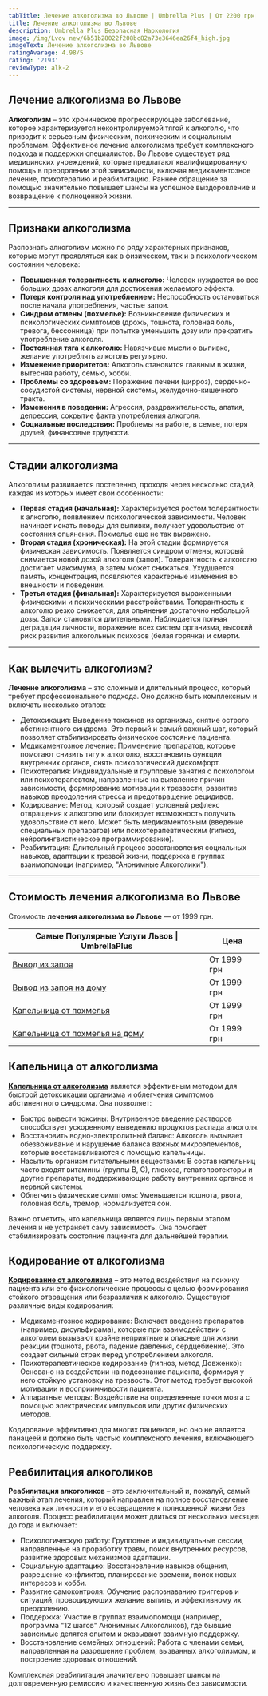 ```yaml
---
tabTitle: Лечение алкоголизма во Львове | Umbrella Plus | От 2200 грн
title: Лечение алкоголизма во Львове
description: Umbrella Plus Безопасная Наркология
image: /img/Lvov new/6b51b28022f208bc82a73e3646ea26f4_high.jpg
imageText: Лечение алкоголизма во Львове
ratingAvarage: 4.98/5
rating: '2193'
reviewType: alk-2
---
```


## Лечение алкоголизма во Львове

**Алкоголизм** – это хроническое прогрессирующее заболевание, которое характеризуется неконтролируемой тягой к алкоголю, что приводит к серьезным физическим, психическим и социальным проблемам. Эффективное лечение алкоголизма требует комплексного подхода и поддержки специалистов. Во Львове существует ряд медицинских учреждений, которые предлагают квалифицированную помощь в преодолении этой зависимости, включая медикаментозное лечение, психотерапию и реабилитацию. Раннее обращение за помощью значительно повышает шансы на успешное выздоровление и возвращение к полноценной жизни.

***

## Признаки алкоголизма

Распознать алкоголизм можно по ряду характерных признаков, которые могут проявляться как в физическом, так и в психологическом состоянии человека:

* **Повышенная толерантность к алкоголю:** Человек нуждается во все больших дозах алкоголя для достижения желаемого эффекта.
* **Потеря контроля над употреблением:** Неспособность остановиться после начала употребления, частые запои.
* **Синдром отмены (похмелье):** Возникновение физических и психологических симптомов (дрожь, тошнота, головная боль, тревога, бессонница) при попытке уменьшить дозу или прекратить употребление алкоголя.
* **Постоянная тяга к алкоголю:** Навязчивые мысли о выпивке, желание употреблять алкоголь регулярно.
* **Изменение приоритетов:** Алкоголь становится главным в жизни, вытесняя работу, семью, хобби.
* **Проблемы со здоровьем:** Поражение печени (цирроз), сердечно-сосудистой системы, нервной системы, желудочно-кишечного тракта.
* **Изменения в поведении:** Агрессия, раздражительность, апатия, депрессия, сокрытие факта употребления алкоголя.
* **Социальные последствия:** Проблемы на работе, в семье, потеря друзей, финансовые трудности.

***

## Стадии алкоголизма

Алкоголизм развивается постепенно, проходя через несколько стадий, каждая из которых имеет свои особенности:

* **Первая стадия (начальная):** Характеризуется ростом толерантности к алкоголю, появлением психологической зависимости. Человек начинает искать поводы для выпивки, получает удовольствие от состояния опьянения. Похмелье еще не так выражено.
* **Вторая стадия (хроническая):** На этой стадии формируется физическая зависимость. Появляется синдром отмены, который снимается новой дозой алкоголя (запои). Толерантность к алкоголю достигает максимума, а затем может снижаться. Ухудшается память, концентрация, появляются характерные изменения во внешности и поведении.
* **Третья стадия (финальная):** Характеризуется выраженными физическими и психическими расстройствами. Толерантность к алкоголю резко снижается, для опьянения достаточно небольшой дозы. Запои становятся длительными. Наблюдается полная деградация личности, поражение всех систем организма, высокий риск развития алкогольных психозов (белая горячка) и смерти.

***

## Как вылечить алкоголизм?

**Лечение алкоголизма** – это сложный и длительный процесс, который требует профессионального подхода. Оно должно быть комплексным и включать несколько этапов:

* Детоксикация: Выведение токсинов из организма, снятие острого абстинентного синдрома. Это первый и самый важный шаг, который позволяет стабилизировать физическое состояние пациента.
* Медикаментозное лечение: Применение препаратов, которые помогают снизить тягу к алкоголю, восстановить функции внутренних органов, снять психологический дискомфорт.
* Психотерапия: Индивидуальные и групповые занятия с психологом или психотерапевтом, направленные на выявление причин зависимости, формирование мотивации к трезвости, развитие навыков преодоления стресса и предотвращение рецидивов.
* Кодирование: Метод, который создает условный рефлекс отвращения к алкоголю или блокирует возможность получить удовольствие от него. Может быть медикаментозным (введение специальных препаратов) или психотерапевтическим (гипноз, нейролингвистическое программирование).
* Реабилитация: Длительный процесс восстановления социальных навыков, адаптации к трезвой жизни, поддержка в группах взаимопомощи (например, "Анонимные Алкоголики").

***

## Стоимость лечения алкоголизма во Львове

Стоимость **лечения алкоголизма во Львове** — от 1999 грн.

| Самые Популярные Услуги Львов \| UmbrellaPlus                                                           | Цена        |
| ------------------------------------------------------------------------------------------------------- | ----------- |
| [Вывод из запоя](https://umbrella-plus.com.ua/lviv/vivod-iz-zapoia-lvov/)                               | От 1999 грн |
| [Вывод из запоя на дому](https://umbrella-plus.com.ua/lviv/vivod-iz-zapoia-na-domy-lvov/)               | От 1999 грн |
| [Капельница от похмелья](https://umbrella-plus.com.ua/lviv/kapelnica_ot_alkogola_v-lvov/)               | От 1999 грн |
| [Капельница от похмелья на дому](https://umbrella-plus.com.ua/lviv/kapelnica_ot_alkogola_na-domy-lvov/) | От 1999 грн |

## Капельница от алкоголизма

**[Капельница от алкоголизма](https://umbrella-plus.com.ua/lviv/kapelnica_ot_alkogola_v-lvov/)** является эффективным методом для быстрой детоксикации организма и облегчения симптомов абстинентного синдрома. Она позволяет:

* Быстро вывести токсины: Внутривенное введение растворов способствует ускоренному выведению продуктов распада алкоголя.
* Восстановить водно-электролитный баланс: Алкоголь вызывает обезвоживание и нарушение баланса важных микроэлементов, которые восстанавливаются с помощью капельницы.
* Насытить организм питательными веществами: В состав капельниц часто входят витамины (группы В, С), глюкоза, гепатопротекторы и другие препараты, поддерживающие работу внутренних органов и нервной системы.
* Облегчить физические симптомы: Уменьшается тошнота, рвота, головная боль, тремор, нормализуется сон.

Важно отметить, что капельница является лишь первым этапом лечения и не устраняет саму зависимость. Она помогает стабилизировать состояние пациента для дальнейшей терапии.

## Кодирование от алкоголизма

**[Кодирование от алкоголизма](https://umbrella-plus.com.ua/lviv/kodirovka-ot-alkogolia-lvov/)** – это метод воздействия на психику пациента или его физиологические процессы с целью формирования стойкого отвращения или безразличия к алкоголю. Существуют различные виды кодирования:

* Медикаментозное кодирование: Включает введение препаратов (например, дисульфирама), которые при взаимодействии с алкоголем вызывают крайне неприятные и опасные для жизни реакции (тошнота, рвота, падение давления, сердцебиение). Это создает сильный страх перед употреблением алкоголя.
* Психотерапевтическое кодирование (гипноз, метод Довженко): Основано на воздействии на подсознание пациента, формируя у него стойкую установку на трезвость. Этот метод требует высокой мотивации и восприимчивости пациента.
* Аппаратные методы: Воздействие на определенные точки мозга с помощью электрических импульсов или других физических методов.

Кодирование эффективно для многих пациентов, но оно не является панацеей и должно быть частью комплексного лечения, включающего психологическую поддержку.

## Реабилитация алкоголиков

**Реабилитация алкоголиков** – это заключительный и, пожалуй, самый важный этап лечения, который направлен на полное восстановление человека как личности и его возвращение к полноценной жизни без алкоголя. Процесс реабилитации может длиться от нескольких месяцев до года и включает:

* Психологическую работу: Групповые и индивидуальные сессии, направленные на проработку травм, поиск внутренних ресурсов, развитие здоровых механизмов адаптации.
* Социальную адаптацию: Восстановление навыков общения, разрешение конфликтов, планирование времени, поиск новых интересов и хобби.
* Развитие самоконтроля: Обучение распознаванию триггеров и ситуаций, провоцирующих желание выпить, и эффективному их преодолению.
* Поддержка: Участие в группах взаимопомощи (например, программа "12 шагов" Анонимных Алкоголиков), где бывшие зависимые делятся опытом и оказывают взаимную поддержку.
* Восстановление семейных отношений: Работа с членами семьи, направленная на разрешение проблем, вызванных алкоголизмом, и построение здоровых отношений.

Комплексная реабилитация значительно повышает шансы на долговременную ремиссию и качественную жизнь без зависимости.
